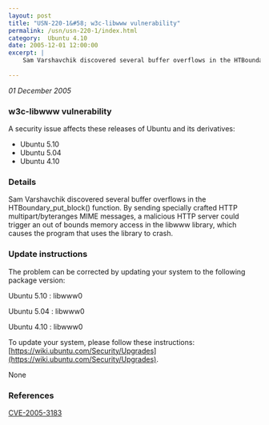 ```yaml
---
layout: post
title: "USN-220-1&#58; w3c-libwww vulnerability"
permalink: /usn/usn-220-1/index.html
category:  Ubuntu 4.10
date: 2005-12-01 12:00:00
excerpt: |
    Sam Varshavchik discovered several buffer overflows in the HTBoundary_put_block() function. By sending specially crafted HTTP multipart/byteranges MIME messages, a malicious HTTP server could trigger an out of bounds memory access in the libwww library, which causes the program that uses the library to crash.
    
--- 
```

 
 

*01 December 2005*

### w3c-libwww vulnerability

A security issue affects these releases of Ubuntu and its derivatives:

* Ubuntu 5.10
* Ubuntu 5.04
* Ubuntu 4.10

### Details

Sam Varshavchik discovered several buffer overflows in the HTBoundary_put_block() function. By sending specially crafted HTTP multipart/byteranges MIME messages, a malicious HTTP server could trigger an out of bounds memory access in the libwww library, which causes the program that uses the library to crash.

### Update instructions

The problem can be corrected by updating your system to the following package version:

Ubuntu 5.10
 : libwww0 

Ubuntu 5.04
 : libwww0 

Ubuntu 4.10
 : libwww0 

To update your system, please follow these instructions: [https://wiki.ubuntu.com/Security/Upgrades](https://wiki.ubuntu.com/Security/Upgrades).

None

### References

 
 [CVE-2005-3183](http://people.ubuntu.com/~ubuntu-security/cve/CVE-2005-3183)
 

